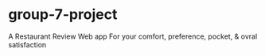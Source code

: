 # group-7-project
A Restaurant Review Web app
For your comfort, preference, pocket, & ovral satisfaction
